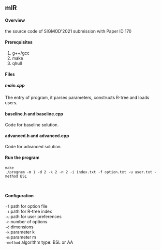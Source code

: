 ## mIR


#### Overview 

the source code of SIGMOD'2021 submission with Paper ID 170

#### Prerequisites

1. g++/gcc
2. make
3. qhull
#### Files

##### main.cpp

The entry of program, it parses parameters, constructs R-tree and loads users.  

#### baseline.h and baseline.cpp 

Code for baseline solution.

#### advanced.h and advanced.cpp

Code for advanced solution.



#### Run the program
```
make
./program -m 1 -d 2 -k 2 -n 2 -i index.txt -f option.txt -u user.txt -method BSL



```


#### Configuration

`-f` path for option file  
`-i` path for R-tree index  
`-u` path for user preferences  
`-n` number of options  
`-d` dimensions  
`-k` parameter k  
`-m` parameter m  
`-method` algorithm type: BSL or AA
